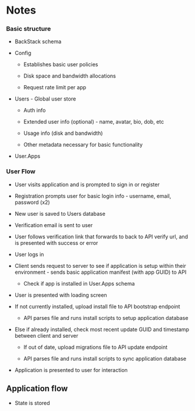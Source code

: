 # Notes

### Basic structure

- BackStack schema

- Config

    - Establishes basic user policies

    - Disk space and bandwidth allocations

    - Request rate limit per app

- Users - Global user store

    - Auth info

    - Extended user info (optional) - name, avatar, bio, dob, etc

    - Usage info (disk and bandwidth)

    - Other metadata necessary for basic functionality

- User.Apps

### User Flow

- User visits application and is prompted to sign in or register

- Registration prompts user for basic login info - username, email, password (x2)

- New user is saved to Users database

- Verification email is sent to user

- User follows verification link that forwards to back to API verify url, and is presented with success or error

- User logs in

- Client sends request to server to see if application is setup within their environment - sends basic application manifest (with app GUID) to API

    - Check if app is installed in User.Apps schema

- User is presented with loading screen

- If not currently installed, upload install file to API bootstrap endpoint

    - API parses file and runs install scripts to setup application database

- Else if already installed, check most recent update GUID and timestamp between client and server

    - If out of date, upload migrations file to API update endpoint

    - API parses file and runs install scripts to sync application database

- Application is presented to user for interaction


## Application flow

- State is stored 